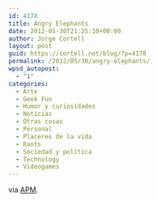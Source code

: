 ```yaml
---
id: 4178
title: Angry Elephants
date: 2012-05-30T21:25:10+00:00
author: Jorge Cortell
layout: post
guid: https://cortell.net/blog/?p=4178
permalink: /2012/05/30/angry-elephants/
wpsd_autopost:
  - "1"
categories:
  - Arte
  - Geek Fun
  - Humor y curiosidades
  - Noticias
  - Otras cosas
  - Personal
  - Placeres de la vida
  - Rants
  - Sociedad y polí­tica
  - Technology
  - Videogames
---
```

</p> 

via <a title="https://www.tv3.cat/apm" href="https://www.tv3.cat/apm" target="_blank">APM</a>.